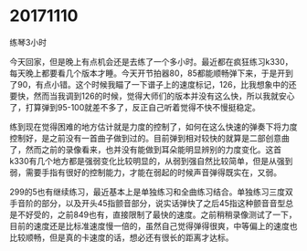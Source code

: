 # 20171110

练琴3小时

今天回家，但是晚上有点机会还是去练了一个多小时。最近都在疯狂练习k330，每天晚上都要看几个版本才睡。今天开节拍器80，85都能顺畅弹下来，于是开到了90，有点小错。这个时候我瞄了一下谱子上的速度标记，126，比我想象中的还要快，然而当我调到126的时候，觉得大师们的版本并没有这么快，所以我就安心了，打算弹到95-100就差不多了，反正自己听着觉得不快不慢挺稳定。

练到现在觉得困难的地方估计就是力度的控制了，如何在这么快速的弹奏下将力度控制好，是之前没有一首曲子做到过的。目前弹到相对较快的就算是二部创意曲了，然而之前的录像看来，也并没有能做到耳朵能明显辨别的力度变化。这首k330有几个地方都是强弱变化比较明显的，从弱到强自然比较简单，但是从强到弱，需要手指有很好的控制能力，才能在弱起的时候声音弹得既实在，又弱。

299的5也有继续练习，最近基本上是单独练习和全曲练习结合。单独练习三度双手音阶的部分，以及开头45指颤音部分，说实话弹快了之后45指这种颤音音型总是不好受的，之前849也有，直接限制了最快的速度。之前稍稍录像测试了一下，目前的速度还是比标准速度慢一倍的，虽然自己觉得弹得很爽，中等偏上的速度也比较顺畅，但是真的卡速度的话，想必还有很长的距离才达标。

